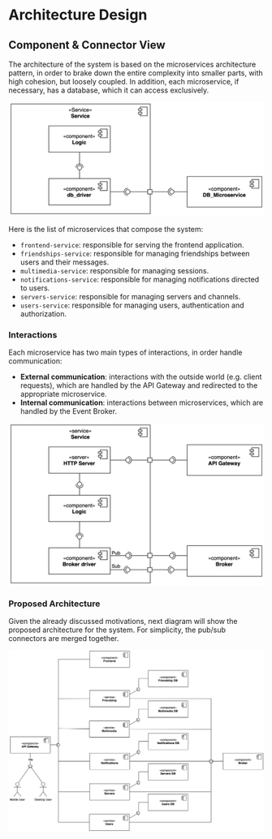 # Architecture Design

## Component & Connector View

The architecture of the system is based on the microservices architecture pattern, in order to brake down the entire complexity into smaller parts, with high cohesion, but loosely coupled.
In addition, each microservice, if necessary, has a database, which it can access exclusively.

![Microservices Architecture](./img/architecture/microservice-db.jpg)

Here is the list of microservices that compose the system:

- `frontend-service`: responsible for serving the frontend application.
- `friendships-service`: responsible for managing friendships between users and their messages.
- `multimedia-service`: responsible for managing sessions.
- `notifications-service`: responsible for managing notifications directed to users.
- `servers-service`: responsible for managing servers and channels.
- `users-service`: responsible for managing users, authentication and authorization.

### Interactions

Each microservice has two main types of interactions, in order handle communication:

- **External communication**: interactions with the outside world (e.g. client requests), which are handled by the API Gateway and redirected to the appropriate microservice.
- **Internal communication**: interactions between microservices, which are handled by the Event Broker.

![Interactions](./img/architecture/gateway-broker-microservice.jpg)

### Proposed Architecture

Given the already discussed motivations, next diagram will show the proposed architecture for the system. For simplicity, the pub/sub connectors are merged together.

![Proposed Architecture](./img/architecture/proposed-architecture.jpg)

